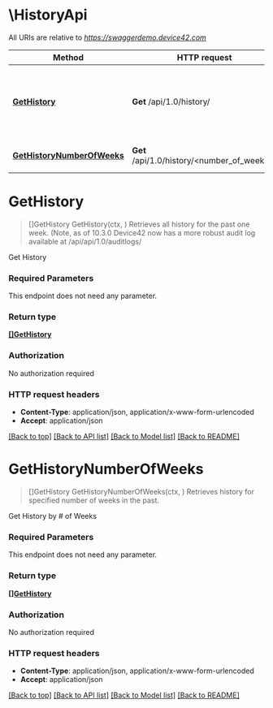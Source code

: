 # \HistoryApi

All URIs are relative to *https://swaggerdemo.device42.com*

Method | HTTP request | Description
------------- | ------------- | -------------
[**GetHistory**](HistoryApi.md#GetHistory) | **Get** /api/1.0/history/ | Retrieves all history for the past one week. (Note, as of 10.3.0 Device42 now has a more robust audit log available at /api/api/1.0/auditlogs/
[**GetHistoryNumberOfWeeks**](HistoryApi.md#GetHistoryNumberOfWeeks) | **Get** /api/1.0/history/&lt;number_of_weeks&gt;/ | Retrieves history for specified number of weeks in the past.


# **GetHistory**
> []GetHistory GetHistory(ctx, )
Retrieves all history for the past one week. (Note, as of 10.3.0 Device42 now has a more robust audit log available at /api/api/1.0/auditlogs/

Get History

### Required Parameters
This endpoint does not need any parameter.

### Return type

[**[]GetHistory**](getHistory.md)

### Authorization

No authorization required

### HTTP request headers

 - **Content-Type**: application/json, application/x-www-form-urlencoded
 - **Accept**: application/json

[[Back to top]](#) [[Back to API list]](../README.md#documentation-for-api-endpoints) [[Back to Model list]](../README.md#documentation-for-models) [[Back to README]](../README.md)

# **GetHistoryNumberOfWeeks**
> []GetHistory GetHistoryNumberOfWeeks(ctx, )
Retrieves history for specified number of weeks in the past.

Get History by # of Weeks

### Required Parameters
This endpoint does not need any parameter.

### Return type

[**[]GetHistory**](getHistory.md)

### Authorization

No authorization required

### HTTP request headers

 - **Content-Type**: application/json, application/x-www-form-urlencoded
 - **Accept**: application/json

[[Back to top]](#) [[Back to API list]](../README.md#documentation-for-api-endpoints) [[Back to Model list]](../README.md#documentation-for-models) [[Back to README]](../README.md)


